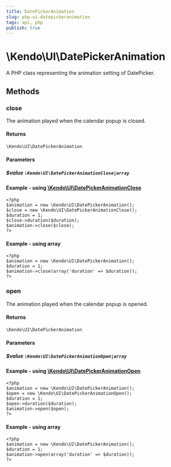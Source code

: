 ```yaml
---
title: DatePickerAnimation
slug: php-ui-datepickeranimation
tags: api, php
publish: true
---
```


# \Kendo\UI\DatePickerAnimation

A PHP class representing the animation setting of DatePicker.


## Methods

### close

The animation played when the calendar popup is closed.

#### Returns
`\Kendo\UI\DatePickerAnimation`

#### Parameters

##### $value `\Kendo\UI\DatePickerAnimationClose|array`


#### Example - using [\Kendo\UI\DatePickerAnimationClose](/api/wrappers/php/Kendo/UI/DatePickerAnimationClose)
    <?php
    $animation = new \Kendo\UI\DatePickerAnimation();
    $close = new \Kendo\UI\DatePickerAnimationClose();
    $duration = 1;
    $close->duration($duration);
    $animation->close($close);
    ?>

#### Example - using array

    <?php
    $animation = new \Kendo\UI\DatePickerAnimation();
    $duration = 1;
    $animation->close(array('duration' => $duration));
    ?>

### open

The animation played when the calendar popup is opened.

#### Returns
`\Kendo\UI\DatePickerAnimation`

#### Parameters

##### $value `\Kendo\UI\DatePickerAnimationOpen|array`


#### Example - using [\Kendo\UI\DatePickerAnimationOpen](/api/wrappers/php/Kendo/UI/DatePickerAnimationOpen)
    <?php
    $animation = new \Kendo\UI\DatePickerAnimation();
    $open = new \Kendo\UI\DatePickerAnimationOpen();
    $duration = 1;
    $open->duration($duration);
    $animation->open($open);
    ?>

#### Example - using array

    <?php
    $animation = new \Kendo\UI\DatePickerAnimation();
    $duration = 1;
    $animation->open(array('duration' => $duration));
    ?>

 
